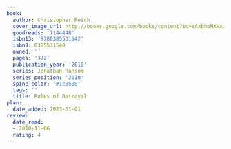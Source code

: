 ```yaml
---
book:
  author: Christopher Reich
  cover_image_url: http://books.google.com/books/content?id=eAxbhoNXHxwC&printsec=frontcover&img=1&zoom=1&source=gbs_api
  goodreads: '7144448'
  isbn13: '9780385531542'
  isbn9: 0385531540
  owned: ''
  pages: '372'
  publication_year: '2010'
  series: Jonathan Ransom
  series_position: '2010'
  spine_color: '#1c5588'
  tags: ''
  title: Rules of Betrayal
plan:
  date_added: 2023-01-01
review:
  date_read:
  - 2010-11-06
  rating: 4
---
```


